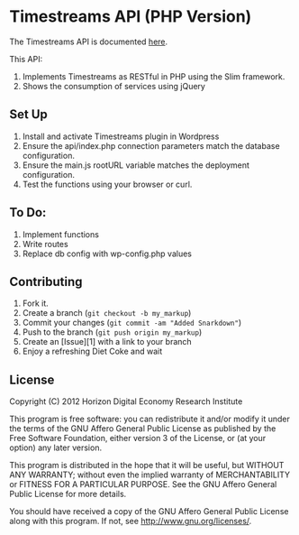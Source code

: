 # Timestreams API (PHP Version) #

	    
The Timestreams API is documented [here](https://github.com/pszjmb1/Timestreams/wiki/Timestreams-API-Documentation).

This API:

1. Implements Timestreams as RESTful in PHP using the Slim framework.
2. Shows the consumption of services using jQuery

Set Up
-------

1. Install and activate Timestreams plugin in Wordpress
2. Ensure the api/index.php connection parameters match the database configuration. 
3. Ensure the main.js rootURL variable matches the deployment configuration.
4. Test the functions using your browser or curl.

To Do:
------
1. Implement functions
2. Write routes
3. Replace db config with wp-config.php values

Contributing
------------

1. Fork it.
2. Create a branch (`git checkout -b my_markup`)
3. Commit your changes (`git commit -am "Added Snarkdown"`)
4. Push to the branch (`git push origin my_markup`)
5. Create an [Issue][1] with a link to your branch
6. Enjoy a refreshing Diet Coke and wait

License
------------
Copyright (C) 2012 Horizon Digital Economy Research Institute

This program is free software: you can redistribute it and/or modify
it under the terms of the GNU Affero General Public License as
published by the Free Software Foundation, either version 3 of the
License, or (at your option) any later version.

This program is distributed in the hope that it will be useful,
but WITHOUT ANY WARRANTY; without even the implied warranty of
MERCHANTABILITY or FITNESS FOR A PARTICULAR PURPOSE.  See the
GNU Affero General Public License for more details.

You should have received a copy of the GNU Affero General Public License
along with this program.  If not, see <http://www.gnu.org/licenses/>.